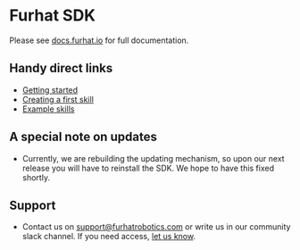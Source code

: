 # Furhat SDK
Please see [docs.furhat.io](https://docs.furhat.io) for full documentation.

## Handy direct links
* [Getting started](https://docs.furhat.io/getting_started/)
* [Creating a first skill](https://docs.furhat.io/tutorials/your_first_skill/)
* [Example skills](https://github.com/FurhatRobotics/example-skills)

## A special note on updates
* Currently, we are rebuilding the updating mechanism, so upon our next release you will have to reinstall the SDK. We hope to have this fixed shortly.

## Support
* Contact us on [support@furhatrobotics.com](mailto:support@furhatrobotics.com) or write us in our community slack channel. If you need access, [let us know](mailto:support@furhatrobotics.com).
